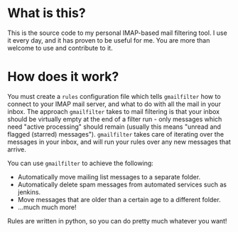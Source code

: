 # What is this?

This is the source code to my personal IMAP-based mail filtering tool. I use it every day, and it has proven to be useful for me. You are more than welcome to use and contribute to it.

# How does it work?

You must create a `rules` configuration file which tells `gmailfilter` how to connect to your IMAP mail server, and what to do with all the mail in your inbox. The approach `gmailfilter` takes to mail filtering is that your inbox should be virtually empty at the end of a filter run - only messages which need "active processing" should remain (usually this means "unread and flagged (starred) messages"). `gmailfilter` takes care of iterating over the messages in your inbox, and will run your rules over any new messages that arrive. 

You can use `gmailfilter` to achieve the following:

 * Automatically move mailing list messages to a separate folder.
 * Automatically delete spam messages from automated services such as jenkins.
 * Move messages that are older than a certain age to a different folder.
 * ...much much more!

 Rules are written in python, so you can do pretty much whatever you want!